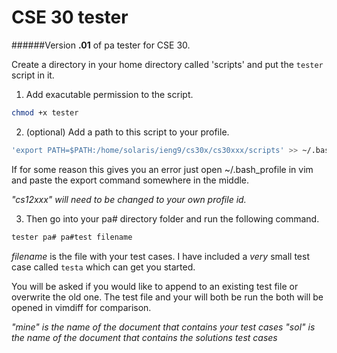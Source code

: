 CSE 30 tester
=================
######Version **.01** of pa tester for CSE 30.

Create a directory in your home directory called 'scripts' and put the `tester` script in it.

1. Add exacutable permission to the script.
  ````bash
  chmod +x tester
  ````

2. (optional) Add a path to this script to your profile.
  ````bash
  'export PATH=$PATH:/home/solaris/ieng9/cs30x/cs30xxx/scripts' >> ~/.bash_profile
  ````
  If for some reason this gives you an error just open ~/.bash_profile in vim and paste the export command somewhere in the middle.

  *"cs12xxx" will need to be changed to your own profile id.*

3. Then go into your pa# directory folder and run the following command.
  ````bash
  tester pa# pa#test filename
  ````
  *filename* is the file with your test cases. I have included a *very* small
  test case called `testa` which can get you started.

  You will be asked if you would like to append to an existing test file or
  overwrite the old one. The test file and your will both be run the both
  will be opened in vimdiff for comparison.

  *"mine" is the name of the document that contains your test cases*
  *"sol" is the name of the document that contains the solutions test cases*

